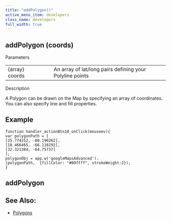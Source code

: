 ```yaml
---
title: "addPolygon()"
active_menu_item: developers
class_name: developers
full_width: true
---
```



## addPolygon (coords)

Parameters

<table>
<tr>
<td width="169">
{array} coords

</td>
<td width="17">
</td>
<td width="694">
An array of lat/long pairs defining your Polyline points

</td>
</tr>
</table>

Description

A Polygon can be drawn on the Map by specifying an array of coordinates. You can also specify line and fill properties.

## Example

    function handler_actionBtn10_onClick(mouseev){
    var polygonPath = [
    [25.774252, -80.190262],
    [18.466465, -66.118292],
    [32.321384, -64.75737]
    ];
    polygonObj = app.w('googleMapsAdvanced').
    (polygonPath,  {fillColor: "#00ffff", strokeWeight:2});
    }
   

## addPolygon

## See Also:

 - [Polygons](../../../../product-guide/advanced-important-widgets/google-v3-maps-widget/working-with-overlays/polygons.htm)

